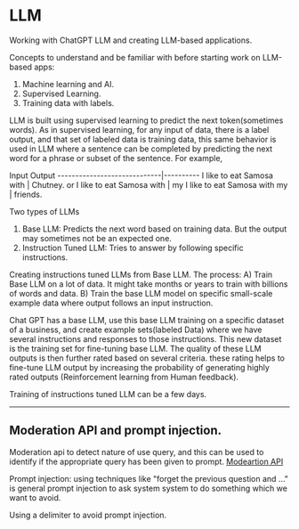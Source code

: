 # LLM
Working with ChatGPT LLM and creating LLM-based applications.


Concepts to understand and be familiar with before starting work on LLM-based apps:

1) Machine learning and AI.
2) Supervised Learning.
3) Training data with labels.

LLM is built using supervised learning to predict the next token(sometimes words). As in supervised learning, for any input of data, there is a label output, and that set of labeled data is training data, this same behavior is used in LLM where a sentence can be completed by predicting the next word for a phrase or subset of the sentence. For example, 

Input                          Output
-----------------------------|----------
I like to eat Samosa with    | Chutney.
or 
I like to eat Samosa with    | my 
I like to eat Samosa with my | friends.

Two types of LLMs

1) Base LLM: Predicts the next word based on training data. But the output may sometimes not be an expected one.  
2) Instruction Tuned LLM: Tries to answer by following specific instructions.

Creating instructions tuned LLMs from Base LLM. The process:
A) Train Base LLM on a lot of data. It might take months or years to train with billions of words and data.
B) Train the base LLM model on specific small-scale example data where output follows an input instruction.

Chat GPT has a base LLM, use this base LLM training on a specific dataset of a business, and create example sets(labeled Data) where we have several instructions and responses to those instructions. This new dataset is the training set for fine-tuning base LLM. The quality of these LLM outputs is then further rated based on several criteria. these rating helps to fine-tune LLM output by increasing the probability of generating highly rated outputs (Reinforcement learning from Human feedback).

Training of instructions tuned LLM can be a few days. 


--------------

## Moderation API and prompt injection.

Moderation api to detect nature of use query, and this can be used to identify if the appropriate query has been given to prompt.
[Modeartion API](https://platform.openai.com/docs/guides/moderation)

Prompt injection: using techniques like "forget the previous question and ..." is general prompt injection to ask system system to do something which we want to avoid.

Using a delimiter to avoid prompt injection.








